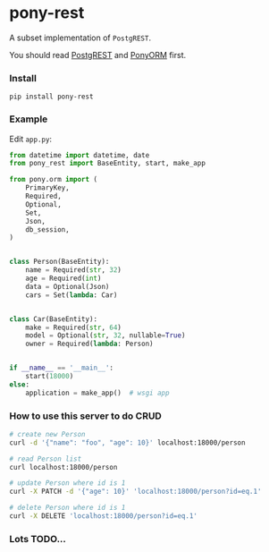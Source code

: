 # pony-rest

A subset implementation of `PostgREST`.

You should read [PostgREST](http://postgrest.org/) and [PonyORM](https://docs.ponyorm.com/) first.

### Install

```
pip install pony-rest
```

### Example

Edit `app.py`:

```python
from datetime import datetime, date
from pony_rest import BaseEntity, start, make_app

from pony.orm import (
    PrimaryKey,
    Required,
    Optional,
    Set,
    Json,
    db_session,
)


class Person(BaseEntity):
    name = Required(str, 32)
    age = Required(int)
    data = Optional(Json)
    cars = Set(lambda: Car)


class Car(BaseEntity):
    make = Required(str, 64)
    model = Optional(str, 32, nullable=True)
    owner = Required(lambda: Person)


if __name__ == '__main__':
    start(18000)
else:
    application = make_app()  # wsgi app
```

### How to use this server to do CRUD

```sh
# create new Person
curl -d '{"name": "foo", "age": 10}' localhost:18000/person

# read Person list
curl localhost:18000/person

# update Person where id is 1
curl -X PATCH -d '{"age": 10}' 'localhost:18000/person?id=eq.1'

# delete Person where id is 1
curl -X DELETE 'localhost:18000/person?id=eq.1'
```

### Lots TODO...
